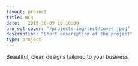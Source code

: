 ```yaml
---
layout: project
title: WCR
date:   2015-10-09 10:18:00
project-cover: "/projects-img/test/cover.jpeg"
description: "Short description of the project"
type: project
---
```


Beautiful, clean designs tailored to your business